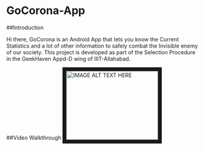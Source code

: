 # GoCorona-App

##Introduction
<p>Hi there, 
GoCorona is an Android App that lets you know the Current Statistics and a lot of other information to safely combat the Invisible enemy of our society. This project is developed as part of the Selection Procedure in the GeekHaven Appd-D wing of IIIT-Allahabad.</p>

##Video Walkthrough
<a href="http://www.youtube.com/watch?feature=player_embedded&v=CtnqkGXjh00
" target="_blank"><img src="http://img.youtube.com/vi/CtnqkGXjh00/0.jpg" 
alt="IMAGE ALT TEXT HERE" width="240" height="180" border="10" /></a>
